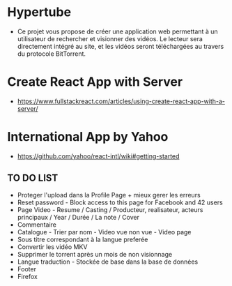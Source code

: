 # Hypertube
* Ce projet vous propose de créer une application web permettant à un utilisateur de rechercher et visionner des vidéos. Le lecteur sera directement intégré au site, et les vidéos seront téléchargées au travers du protocole BitTorrent.

# Create React App with Server
* https://www.fullstackreact.com/articles/using-create-react-app-with-a-server/

# International App by Yahoo
* https://github.com/yahoo/react-intl/wiki#getting-started 

## TO DO LIST
* Proteger l'upload dans la Profile Page + mieux gerer les erreurs
* Reset password - Block access to this page for Facebook and 42 users
* Page Video - Resume / Casting / Producteur, realisateur, acteurs principaux / Year / Durée / La note / Cover
* Commentaire
* Catalogue - Trier par nom - Video vue non vue - Video page
* Sous titre correspondant à la langue preferée 
* Convertir les vidéo MKV
* Supprimer le torrent après un mois de non visionnage
* Langue traduction - Stockée de base dans la base de données
* Footer
* Firefox